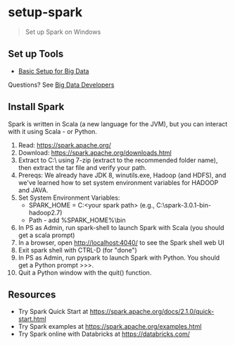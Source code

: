 # setup-spark

> Set up Spark on Windows

## Set up Tools

- [Basic Setup for Big Data](https://github.com/denisecase/basic-setup-for-bigdata)

Questions? See [Big Data Developers](https://github.com/denisecase/big-data-developers)

## Install Spark

Spark is written in Scala (a new language for the JVM), but you can interact with it using Scala - or Python. 

1. Read: <https://spark.apache.org/>
1. Download: <https://spark.apache.org/downloads.html>
1. Extract to C:\ using 7-zip (extract to the recommended folder  name), then extract the tar file and verify your path.
1. Prereqs: We already have JDK 8, winutils.exe, Hadoop (and HDFS), and we've learned how to set system environment variables for HADOOP and JAVA. 
1. Set System Environment Variables:
    - SPARK_HOME = C:\<your spark path> (e.g., C:\spark-3.0.1-bin-hadoop2.7)
    - Path - add %SPARK_HOME%\bin
1. In PS as Admin, run spark-shell to launch Spark with Scala (you should get a scala prompt)
1. In a browser, open <http://localhost:4040/> to see the Spark shell web UI
1. Exit spark shell with CTRL-D (for "done")
1. In PS as Admin, run pyspark to launch Spark with Python.  You should get a Python prompt >>>.
1. Quit a Python window with the quit() function. 



## Resources

- Try Spark Quick Start at <https://spark.apache.org/docs/2.1.0/quick-start.html>
- Try Spark examples at <https://spark.apache.org/examples.html>
- Try Spark online with Databricks at <https://databricks.com/>

